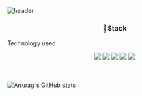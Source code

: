 ![header](https://capsule-render.vercel.app/api?type=waving&color=gradient&height=200&text=Yechan&fontAlign=70&fontAlignY=40&animation=twinkling)

<h3 align="center">📌Stack</h3>
<p align="flex-start">Technology used</p>
<div align="center"><img src="https://img.shields.io/badge/HTML5-E34F26?style=flat-square&logo=HTML5&logoColor=white"></img> <img src="https://img.shields.io/badge/CSS3-0A84FF?style=flat-square&logo=CSS3&logoColor=white"></img> <img src="https://img.shields.io/badge/JavaScript-FFCD11?style=flat-square&logo=JavaScript&logoColor=white"></img> <img src="https://img.shields.io/badge/React-00BCF6?style=flat-square&logo=React&logoColor=white"></img> <img src="https://img.shields.io/badge/Python-4B8BBE?style=flat-square&logo=Python&logoColor=white"></img></div>
<br>
<br>

[![Anurag's GitHub stats](https://github-readme-stats.vercel.app/api?username=noy3928&hide=stars,issues&show_icons=true&count_private=true&theme=tokyonight)](https://github.com/anuraghazra/github-readme-stats)
